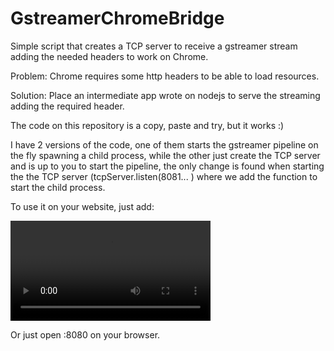 # GstreamerChromeBridge
Simple script that creates a TCP server to receive a gstreamer stream adding the needed headers to work on Chrome.

Problem: Chrome requires some http headers to be able to load resources.

Solution: Place an intermediate app wrote on nodejs to serve the streaming adding the required header.

The code on this repository is a copy, paste and try, but it works :)

I have 2 versions of the code, one of them starts the gstreamer pipeline on the fly spawning a child process, while the other just create the TCP server and is up to you to start the pipeline, the only change is found when starting the the TCP server (tcpServer.listen(8081... ) where we add the function to start the child process.

To use it on your website, just add:

<video id="video" width="320" autoplay="autoplay" preload>
       <source src="http://<ip>:8080">
</video>

Or just open <ip>:8080 on your browser.

